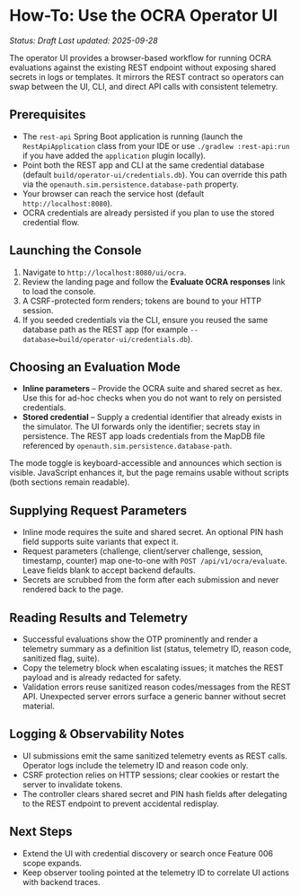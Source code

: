 # How-To: Use the OCRA Operator UI

_Status: Draft_
_Last updated: 2025-09-28_

The operator UI provides a browser-based workflow for running OCRA evaluations against the
existing REST endpoint without exposing shared secrets in logs or templates. It mirrors the REST
contract so operators can swap between the UI, CLI, and direct API calls with consistent
telemetry.

## Prerequisites
- The `rest-api` Spring Boot application is running (launch the `RestApiApplication` class from your IDE or use `./gradlew :rest-api:run` if you have added the `application` plugin locally).
- Point both the REST app and CLI at the same credential database (default `build/operator-ui/credentials.db`). You can override this path via the `openauth.sim.persistence.database-path` property.
- Your browser can reach the service host (default `http://localhost:8080`).
- OCRA credentials are already persisted if you plan to use the stored credential flow.

## Launching the Console
1. Navigate to `http://localhost:8080/ui/ocra`.
2. Review the landing page and follow the **Evaluate OCRA responses** link to load the console.
3. A CSRF-protected form renders; tokens are bound to your HTTP session.
4. If you seeded credentials via the CLI, ensure you reused the same database path as the REST app (for example `--database=build/operator-ui/credentials.db`).

## Choosing an Evaluation Mode
- **Inline parameters** – Provide the OCRA suite and shared secret as hex. Use this for ad-hoc
  checks when you do not want to rely on persisted credentials.
- **Stored credential** – Supply a credential identifier that already exists in the simulator.
  The UI forwards only the identifier; secrets stay in persistence. The REST app loads
  credentials from the MapDB file referenced by `openauth.sim.persistence.database-path`.

The mode toggle is keyboard-accessible and announces which section is visible. JavaScript enhances
it, but the page remains usable without scripts (both sections remain readable).

## Supplying Request Parameters
- Inline mode requires the suite and shared secret. An optional PIN hash field supports suite
  variants that expect it.
- Request parameters (challenge, client/server challenge, session, timestamp, counter) map one-to-one
  with `POST /api/v1/ocra/evaluate`. Leave fields blank to accept backend defaults.
- Secrets are scrubbed from the form after each submission and never rendered back to the page.

## Reading Results and Telemetry
- Successful evaluations show the OTP prominently and render a telemetry summary as a definition list
  (status, telemetry ID, reason code, sanitized flag, suite).
- Copy the telemetry block when escalating issues; it matches the REST payload and is already
  redacted for safety.
- Validation errors reuse sanitized reason codes/messages from the REST API. Unexpected server errors
  surface a generic banner without secret material.

## Logging & Observability Notes
- UI submissions emit the same sanitized telemetry events as REST calls. Operator logs include the
  telemetry ID and reason code only.
- CSRF protection relies on HTTP sessions; clear cookies or restart the server to invalidate tokens.
- The controller clears shared secret and PIN hash fields after delegating to the REST endpoint to
  prevent accidental redisplay.

## Next Steps
- Extend the UI with credential discovery or search once Feature 006 scope expands.
- Keep observer tooling pointed at the telemetry ID to correlate UI actions with backend traces.
